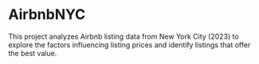 # AirbnbNYC
This project analyzes Airbnb listing data from New York City (2023) to explore the factors influencing listing prices and identify listings that offer the best value. 
